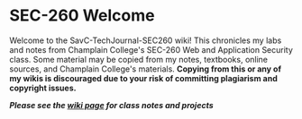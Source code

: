 # SEC-260 Welcome
Welcome to the SavC-TechJournal-SEC260 wiki! This chronicles my labs and notes from Champlain College's SEC-260 Web and Application Security class. Some material may be copied from my notes, textbooks, online sources, and Champlain College's materials. **Copying from this or any of my wikis is discouraged due to your risk of committing plagiarism and copyright issues.** 

***Please see the [wiki page](https://github.com/savannahc502/SavC-TechJournal-SEC260/wiki) for class notes and projects***

